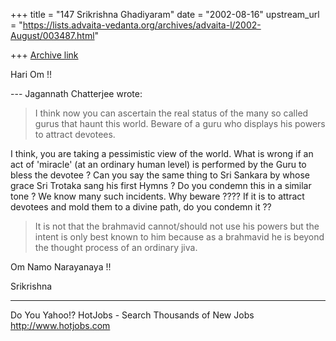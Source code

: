 +++
title = "147 Srikrishna Ghadiyaram"
date = "2002-08-16"
upstream_url = "https://lists.advaita-vedanta.org/archives/advaita-l/2002-August/003487.html"

+++
[Archive link](https://lists.advaita-vedanta.org/archives/advaita-l/2002-August/003487.html)

Hari Om !!

--- Jagannath Chatterjee <jagchat01 at YAHOO.COM> wrote:

> I think now you can ascertain the real status of the
> many so called gurus that haunt this world. Beware
> of
> a guru who displays his powers to attract devotees.
>

I think, you are taking a pessimistic view of the
world. What is wrong if an act of 'miracle' (at an
ordinary human level) is performed by the Guru to
bless the devotee ? Can you say the same thing to Sri
Sankara by whose grace Sri Trotaka sang his first
Hymns ? Do you condemn this in a similar tone ? We
know many such incidents. Why beware ???? If it is to
attract devotees and mold them to a divine path, do
you condemn it ??

> It is not that the brahmavid cannot/should not use
> his
> powers but the intent is only best known to him
> because as a brahmavid he is beyond the thought
> process of an ordinary jiva.
>

Om Namo Narayanaya !!

Srikrishna

__________________________________________________
Do You Yahoo!?
HotJobs - Search Thousands of New Jobs
http://www.hotjobs.com

